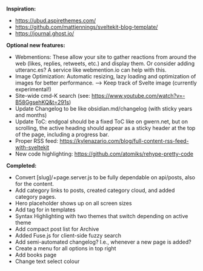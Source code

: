 **Inspiration:**
- https://ubud.aspirethemes.com/
- https://github.com/mattjennings/sveltekit-blog-template/
- https://journal.ghost.io/

**Optional new features:**
- Webmentions: These allow your site to gather reactions from around the web (likes, replies, retweets, etc.) and display them. Or consider adding utteranc.es? A service like webmention.io can help with this.
- Image Optimization: Automatic resizing, lazy loading and optimization of images for better performance. --> Keep track of Svelte image (currently experimental!)
- Site-wide cmd-K search (see: https://www.youtube.com/watch?v=-B58GgsehKQ&t=291s)
- Update Changelog to be like obsidian.md/changelog (with sticky years and months)
- Update ToC: endgoal should be a fixed ToC like on gwern.net, but on scrolling, the active heading should appear as a sticky header at the top of the page, including a progress bar.
- Proper RSS feed: https://kylenazario.com/blog/full-content-rss-feed-with-sveltekit 
- New code highlighting: https://github.com/atomiks/rehype-pretty-code 


**Completed:**
- Convert [slug]/+page.server.js to be fully dependable on api/posts, also for the content.
- Add category links to posts, created category cloud, and added category pages.
- Hero placeholder shows up on all screen sizes
- Add <A> tag for in templates
- Syntax Highlighting with two themes that switch depending on active theme
- Add compact post list for Archive
- Added Fuse.js for client-side fuzzy search
- Add semi-automated changelog? I.e., whenever a new page is added?
- Create a menu for all options in top right 
- Add books page
- Change text select colour
